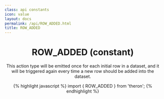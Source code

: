 ```yaml
---
class: api constants
icon: value
layout: docs
permalink: /api/ROW_ADDED.html
title: ROW_ADDED
---
```


<header class="summary" markdown="1">

# ROW_ADDED (constant)

This action type will be emitted once for each initial row in a dataset, and it
will be triggered again every time a new row should be added into the dataset.

{% highlight javascript %}
import { ROW_ADDED } from 'theron';
{% endhighlight %}

</header>
